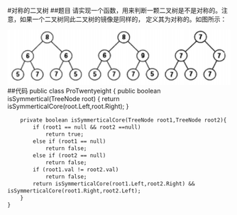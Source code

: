 #对称的二叉树
##题目
请实现一个函数，用来判断一颗二叉树是不是对称的。注意，如果一个二叉树同此二叉树的镜像是同样的，
定义其为对称的。如图所示：

![tree](../../PIC/28_1.png)
##代码
    public class ProTwentyeight {
        public boolean isSymmertical(TreeNode root) {
            return isSymmerticalCore(root.Left,root.Right);
        }
        
        private boolean isSymmerticalCore(TreeNode root1,TreeNode root2){
            if (root1 == null && root2 ==null)
                return true;
            else if (root1 == null)
                return false;
            else if (root2 == null)
                return false;
            if (root1.val != root2.val)
                return false;
            return isSymmerticalCore(root1.Left,root2.Right) && isSymmerticalCore(root1.Right,root2.Left);
        }
    }